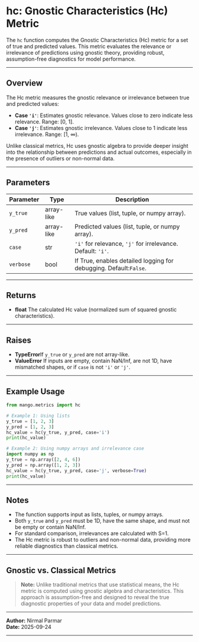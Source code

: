 # hc: Gnostic Characteristics (Hc) Metric

The `hc` function computes the Gnostic Characteristics (Hc) metric for a set of true and predicted values. This metric evaluates the relevance or irrelevance of predictions using gnostic theory, providing robust, assumption-free diagnostics for model performance.

---

## Overview

The Hc metric measures the gnostic relevance or irrelevance between true and predicted values:

- **Case `'i'`**: Estimates gnostic relevance. Values close to zero indicate less relevance. Range: [0, 1].
- **Case `'j'`**: Estimates gnostic irrelevance. Values close to 1 indicate less irrelevance. Range: [1, ∞).

Unlike classical metrics, Hc uses gnostic algebra to provide deeper insight into the relationship between predictions and actual outcomes, especially in the presence of outliers or non-normal data.

---

## Parameters

| Parameter   | Type       | Description                                                         |
| ----------- | ---------- | ------------------------------------------------------------------- |
| `y_true`  | array-like | True values (list, tuple, or numpy array).                          |
| `y_pred`  | array-like | Predicted values (list, tuple, or numpy array).                     |
| `case`    | str        | `'i'` for relevance, `'j'` for irrelevance. Default: `'i'`.   |
| `verbose` | bool       | If True, enables detailed logging for debugging. Default:`False`. |

---

## Returns

- **float**
  The calculated Hc value (normalized sum of squared gnostic characteristics).

---

## Raises

- **TypeError**If `y_true` or `y_pred` are not array-like.
- **ValueError**
  If inputs are empty, contain NaN/Inf, are not 1D, have mismatched shapes, or if `case` is not `'i'` or `'j'`.

---

## Example Usage

```python
from mango.metrics import hc

# Example 1: Using lists
y_true = [1, 2, 3]
y_pred = [1, 2, 3]
hc_value = hc(y_true, y_pred, case='i')
print(hc_value)

# Example 2: Using numpy arrays and irrelevance case
import numpy as np
y_true = np.array([2, 4, 6])
y_pred = np.array([1, 2, 3])
hc_value = hc(y_true, y_pred, case='j', verbose=True)
print(hc_value)
```

---

## Notes

- The function supports input as lists, tuples, or numpy arrays.
- Both `y_true` and `y_pred` must be 1D, have the same shape, and must not be empty or contain NaN/Inf.
- For standard comparison, irrelevances are calculated with S=1.
- The Hc metric is robust to outliers and non-normal data, providing more reliable diagnostics than classical metrics.

---

## Gnostic vs. Classical Metrics

> **Note:**
> Unlike traditional metrics that use statistical means, the Hc metric is computed using gnostic algebra and characteristics. This approach is assumption-free and designed to reveal the true diagnostic properties of your data and model predictions.

---

**Author:** Nirmal Parmar	
**Date:** 2025-09-24

---

